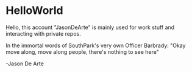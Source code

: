 # HelloWorld

Hello, this account "JasonDeArte" is mainly used for work stuff and interacting with private repos.

In the immortal words of SouthPark's very own Officer Barbrady: "Okay move along, move along people, there's nothing to see here"

-Jason De Arte
